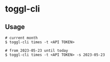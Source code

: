 # toggl-cli

## Usage

```
# current month
$ toggl-cli times -t <API TOKEN> 

# from 2023-05-23 until today
$ toggl-cli times -t <API TOKEN> -s 2023-05-23
```